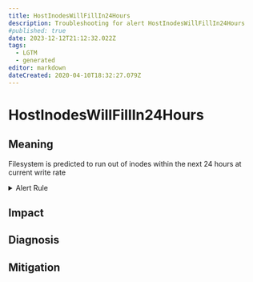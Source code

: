 ```yaml
---
title: HostInodesWillFillIn24Hours
description: Troubleshooting for alert HostInodesWillFillIn24Hours
#published: true
date: 2023-12-12T21:12:32.022Z
tags: 
  - LGTM
  - generated
editor: markdown
dateCreated: 2020-04-10T18:32:27.079Z
---
```


# HostInodesWillFillIn24Hours

## Meaning
[//]: # "Short paragraph that explains what the alert means"
Filesystem is predicted to run out of inodes within the next 24 hours at current write rate

<details>
  <summary>Alert Rule</summary>

{{% rule "host-and-hardware/node-exporter.yml" "HostInodesWillFillIn24Hours" %}}

<!-- Rule when generated

```yaml
alert: HostInodesWillFillIn24Hours
expr: (node_filesystem_files_free{fstype!="msdosfs"} / node_filesystem_files{fstype!="msdosfs"} * 100 < 10 and predict_linear(node_filesystem_files_free{fstype!="msdosfs"}[1h], 24 * 3600) < 0 and ON (instance, device, mountpoint) node_filesystem_readonly{fstype!="msdosfs"} == 0) * on(instance) group_left (nodename) node_uname_info{nodename=~".+"}
for: 2m
labels:
    severity: warning
annotations:
    summary: Host inodes will fill in 24 hours (instance {{ $labels.instance }})
    description: |-
        Filesystem is predicted to run out of inodes within the next 24 hours at current write rate
          VALUE = {{ $value }}
          LABELS = {{ $labels }}
    runbook: https://github.com/srerun/prometheus-alerts/blob/main/content/runbooks/node-exporter/HostInodesWillFillIn24Hours.md

```

-->

</details>


## Impact
[//]: # "What could / will happen if the alert is not addressed"



## Diagnosis
[//]: # "Steps to take to identify the cause of the problem"



## Mitigation
[//]: # "The steps necessary to resolve the alert"
